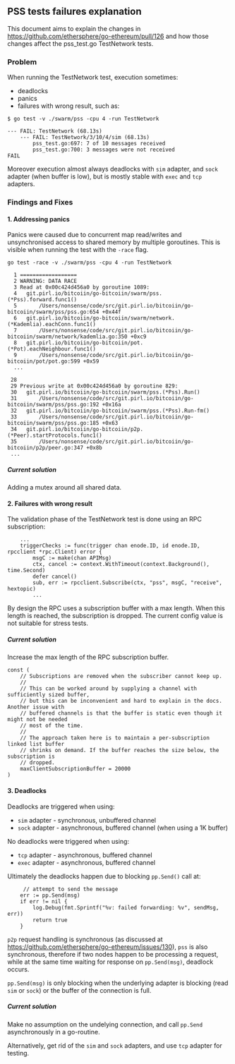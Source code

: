 ## PSS tests failures explanation

This document aims to explain the changes in https://github.com/ethersphere/go-ethereum/pull/126 and how those changes affect the pss_test.go TestNetwork tests.

### Problem

When running the TestNetwork test, execution sometimes:

* deadlocks
* panics
* failures with wrong result, such as:

```
$ go test -v ./swarm/pss -cpu 4 -run TestNetwork
```

```
--- FAIL: TestNetwork (68.13s)
    --- FAIL: TestNetwork/3/10/4/sim (68.13s)
        pss_test.go:697: 7 of 10 messages received
        pss_test.go:700: 3 messages were not received
FAIL
```

Moreover execution almost always deadlocks with `sim` adapter, and `sock` adapter (when buffer is low), but is mostly stable with `exec` and `tcp` adapters.

### Findings and Fixes

#### 1. Addressing panics

Panics were caused due to concurrent map read/writes and unsynchronised access to shared memory by multiple goroutines. This is visible when running the test with the `-race` flag.

```
go test -race -v ./swarm/pss -cpu 4 -run TestNetwork

  1 ==================
  2 WARNING: DATA RACE
  3 Read at 0x00c424d456a0 by goroutine 1089:
  4   git.pirl.io/bitcoiin/go-bitcoiin/swarm/pss.(*Pss).forward.func1()
  5       /Users/nonsense/code/src/git.pirl.io/bitcoiin/go-bitcoiin/swarm/pss/pss.go:654 +0x44f
  6   git.pirl.io/bitcoiin/go-bitcoiin/swarm/network.(*Kademlia).eachConn.func1()
  7       /Users/nonsense/code/src/git.pirl.io/bitcoiin/go-bitcoiin/swarm/network/kademlia.go:350 +0xc9
  8   git.pirl.io/bitcoiin/go-bitcoiin/pot.(*Pot).eachNeighbour.func1()
  9       /Users/nonsense/code/src/git.pirl.io/bitcoiin/go-bitcoiin/pot/pot.go:599 +0x59
  ...

 28
 29 Previous write at 0x00c424d456a0 by goroutine 829:
 30   git.pirl.io/bitcoiin/go-bitcoiin/swarm/pss.(*Pss).Run()
 31       /Users/nonsense/code/src/git.pirl.io/bitcoiin/go-bitcoiin/swarm/pss/pss.go:192 +0x16a
 32   git.pirl.io/bitcoiin/go-bitcoiin/swarm/pss.(*Pss).Run-fm()
 33       /Users/nonsense/code/src/git.pirl.io/bitcoiin/go-bitcoiin/swarm/pss/pss.go:185 +0x63
 34   git.pirl.io/bitcoiin/go-bitcoiin/p2p.(*Peer).startProtocols.func1()
 35       /Users/nonsense/code/src/git.pirl.io/bitcoiin/go-bitcoiin/p2p/peer.go:347 +0x8b
 ...
```

##### Current solution

Adding a mutex around all shared data.

#### 2. Failures with wrong result

The validation phase of the TestNetwork test is done using an RPC subscription:

```
    ...
	triggerChecks := func(trigger chan enode.ID, id enode.ID, rpcclient *rpc.Client) error {
		msgC := make(chan APIMsg)
		ctx, cancel := context.WithTimeout(context.Background(), time.Second)
		defer cancel()
		sub, err := rpcclient.Subscribe(ctx, "pss", msgC, "receive", hextopic)
		...
```

By design the RPC uses a subscription buffer with a max length. When this length is reached, the subscription is dropped. The current config value is not suitable for stress tests.

##### Current solution

Increase the max length of the RPC subscription buffer.

```
const (
	// Subscriptions are removed when the subscriber cannot keep up.
	//
	// This can be worked around by supplying a channel with sufficiently sized buffer,
	// but this can be inconvenient and hard to explain in the docs. Another issue with
	// buffered channels is that the buffer is static even though it might not be needed
	// most of the time.
	//
	// The approach taken here is to maintain a per-subscription linked list buffer
	// shrinks on demand. If the buffer reaches the size below, the subscription is
	// dropped.
	maxClientSubscriptionBuffer = 20000
)
```

#### 3. Deadlocks

Deadlocks are triggered when using:
* `sim` adapter - synchronous, unbuffered channel
* `sock` adapter - asynchronous, buffered channel (when using a 1K buffer)

No deadlocks were triggered when using:
* `tcp` adapter - asynchronous, buffered channel
* `exec` adapter - asynchronous, buffered channel

Ultimately the deadlocks happen due to blocking `pp.Send()` call at:

 		 // attempt to send the message
  		err := pp.Send(msg)
  		if err != nil {
  			log.Debug(fmt.Sprintf("%v: failed forwarding: %v", sendMsg, err))
  			return true
  		}

 `p2p` request handling is synchronous (as discussed at https://github.com/ethersphere/go-ethereum/issues/130), `pss` is also synchronous, therefore if two nodes happen to be processing a request, while at the same time waiting for response on `pp.Send(msg)`, deadlock occurs.
 
 `pp.Send(msg)` is only blocking when the underlying adapter is blocking (read `sim` or `sock`) or the buffer of the connection is full.
 
##### Current solution

Make no assumption on the undelying connection, and call `pp.Send` asynchronously in a go-routine.

Alternatively, get rid of the `sim` and `sock` adapters, and use `tcp` adapter for testing.

